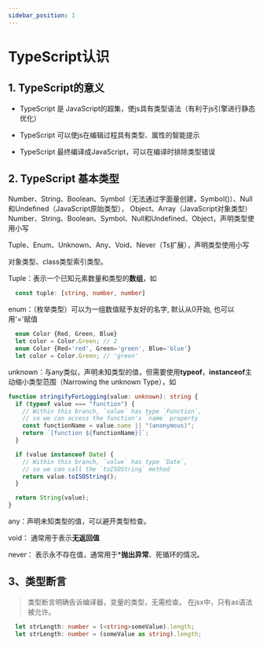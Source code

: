 ```yaml
---
sidebar_position: 1
---
```

# TypeScript认识

## 1. TypeScript的意义

- TypeScript 是 JavaScript的超集，使js具有类型语法（有利于js引擎进行静态优化）

- TypeScript 可以使js在编辑过程具有类型、属性的智能提示

- TypeScript 最终编译成JavaScript，可以在编译时排除类型错误

## 2. TypeScript 基本类型

Number、String、Boolean、Symbol（无法通过字面量创建，Symbol()）、Null和Undefined（JavaScript原始类型）， Object、Array（JavaScript对象类型）
Number、String、Boolean、Symbol、Null和Undefined、Object，声明类型使用小写

Tuple、Enum、Unknown、Any、Void、Never（Ts扩展），声明类型使用小写

对象类型、class类型索引类型。

Tuple：表示一个已知元素数量和类型的**数组**，如

```ts
  const tuple: [string, number, number]
```

enum：（枚举类型）可以为一组数值赋予友好的名字, 默认从0开始, 也可以用'='赋值

```ts
  enum Color {Red, Green, Blue}
  let color = Color.Green; // 2
  enum Color {Red='red', Green='green', Blue='blue'}
  let color = Color.Green; // 'green'
```

unknown：与any类似，声明未知类型的值，但需要使用**typeof**，**instanceof**主动缩小类型范围（Narrowing the unknown Type），如

```ts
function stringifyForLogging(value: unknown): string {
  if (typeof value === "function") {
    // Within this branch, `value` has type `Function`,
    // so we can access the function's `name` property
    const functionName = value.name || "(anonymous)";
    return `[function ${functionName}]`;
  }

  if (value instanceof Date) {
    // Within this branch, `value` has type `Date`,
    // so we can call the `toISOString` method
    return value.toISOString();
  }

  return String(value);
}
```

any：声明未知类型的值，可以避开类型检查。

void： 通常用于表示**无返回值**

never： 表示永不存在值，通常用于***抛出异常**、死循环的情况。

## 3、类型断言

> 类型断言明确告诉编译器，变量的类型，无需检查。
在jsx中，只有as语法被允许。

```ts
  let strLength: number = (<string>someValue).length;
  let strLength: number = (someValue as string).length;
```

